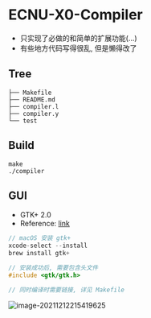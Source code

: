 # ECNU-X0-Compiler

- 只实现了必做的和简单的扩展功能(...)
- 有些地方代码写得很乱, 但是懒得改了



## Tree

```
├── Makefile
├── README.md
├── compiler.l
├── compiler.y
└── test
```



## Build

```
make
./compiler
```



## GUI

- GTK+ 2.0
- Reference: [link](https://github.com/mizunashi-sh/NaiveCompiler)



```c++
// macOS 安装 gtk+
xcode-select --install
brew install gtk+
```

```c++
// 安装成功后, 需要包含头文件
#include <gtk/gtk.h>

// 同时编译时需要链接, 详见 Makefile
```



![image-20211212215419625](https://tva1.sinaimg.cn/large/008i3skNgy1gxbe5dvosnj316o0u0ju6.jpg)
